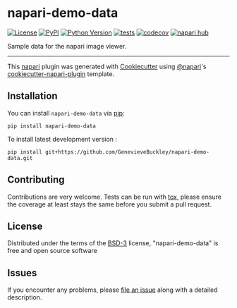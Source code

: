 # napari-demo-data

[![License](https://img.shields.io/pypi/l/napari-demo-data.svg?color=green)](https://github.com/GenevieveBuckley/napari-demo-data/raw/main/LICENSE)
[![PyPI](https://img.shields.io/pypi/v/napari-demo-data.svg?color=green)](https://pypi.org/project/napari-demo-data)
[![Python Version](https://img.shields.io/pypi/pyversions/napari-demo-data.svg?color=green)](https://python.org)
[![tests](https://github.com/GenevieveBuckley/napari-demo-data/workflows/tests/badge.svg)](https://github.com/GenevieveBuckley/napari-demo-data/actions)
[![codecov](https://codecov.io/gh/GenevieveBuckley/napari-demo-data/branch/main/graph/badge.svg)](https://codecov.io/gh/GenevieveBuckley/napari-demo-data)
[![napari hub](https://img.shields.io/endpoint?url=https://api.napari-hub.org/shields/napari-demo-data)](https://napari-hub.org/plugins/napari-demo-data)

Sample data for the napari image viewer.

----------------------------------

This [napari] plugin was generated with [Cookiecutter] using [@napari]'s [cookiecutter-napari-plugin] template.

<!--
Don't miss the full getting started guide to set up your new package:
https://github.com/napari/cookiecutter-napari-plugin#getting-started

and review the napari docs for plugin developers:
https://napari.org/docs/plugins/index.html
-->

## Installation

You can install `napari-demo-data` via [pip]:

    pip install napari-demo-data



To install latest development version :

    pip install git+https://github.com/GenevieveBuckley/napari-demo-data.git


## Contributing

Contributions are very welcome. Tests can be run with [tox], please ensure
the coverage at least stays the same before you submit a pull request.

## License

Distributed under the terms of the [BSD-3] license,
"napari-demo-data" is free and open source software

## Issues

If you encounter any problems, please [file an issue] along with a detailed description.

[napari]: https://github.com/napari/napari
[Cookiecutter]: https://github.com/audreyr/cookiecutter
[@napari]: https://github.com/napari
[MIT]: http://opensource.org/licenses/MIT
[BSD-3]: http://opensource.org/licenses/BSD-3-Clause
[GNU GPL v3.0]: http://www.gnu.org/licenses/gpl-3.0.txt
[GNU LGPL v3.0]: http://www.gnu.org/licenses/lgpl-3.0.txt
[Apache Software License 2.0]: http://www.apache.org/licenses/LICENSE-2.0
[Mozilla Public License 2.0]: https://www.mozilla.org/media/MPL/2.0/index.txt
[cookiecutter-napari-plugin]: https://github.com/napari/cookiecutter-napari-plugin

[file an issue]: https://github.com/GenevieveBuckley/napari-demo-data/issues

[napari]: https://github.com/napari/napari
[tox]: https://tox.readthedocs.io/en/latest/
[pip]: https://pypi.org/project/pip/
[PyPI]: https://pypi.org/
